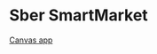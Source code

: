 Sber SmartMarket
=======================================================================================

[Canvas app](https://developer.sberdevices.ru/docs/ru/basics/smartapp)


